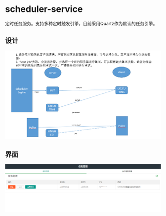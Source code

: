 # scheduler-service

定时任务服务。支持多种定时触发引擎，目前采用Quartz作为默认的任务引擎。

## 设计

![](docs/image/design.png)

## 界面

![](docs/image/jobs.png)